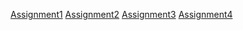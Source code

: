 [Assignment1](https://github.com/onkar69483/LabCodes/blob/main/OnkarPPL/Assignment1.md)
[Assignment2](https://github.com/onkar69483/LabCodes/blob/main/OnkarPPL/Assignment2.md)
[Assignment3](https://github.com/onkar69483/LabCodes/blob/main/OnkarPPL/Assignment3.md)
[Assignment4](https://github.com/onkar69483/LabCodes/blob/main/OnkarPPL/Assignment4.md)
